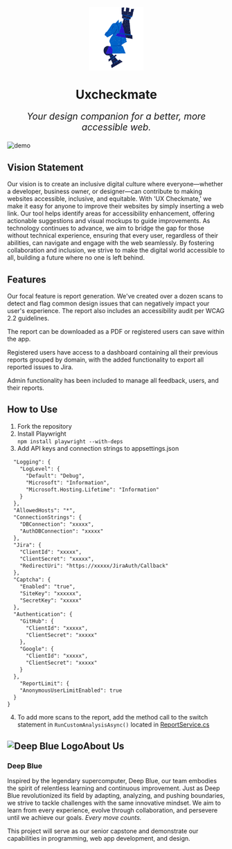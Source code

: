 <img src="doc\assets\uxCheckmateLogo.png" alt="uxcheckmate logo" width="25%" style="display: block; margin: auto;">
<h1 style="text-align: center; font-size: 48;">Uxcheckmate</h1>

<p style="text-align: center; font-size: 1.5em;"><i>Your design companion for a better, more accessible web.</i></p>

<img src="doc\assets\demo.gif" alt="demo">

## Vision Statement 

Our vision is to create an inclusive digital culture where everyone—whether a developer, business owner, or designer—can contribute to making websites accessible, inclusive, and equitable. With 'UX Checkmate,' we make it easy for anyone to improve their websites by simply inserting a web link. Our tool helps identify areas for accessibility enhancement, offering actionable suggestions and visual mockups to guide improvements. As technology continues to advance, we aim to bridge the gap for those without technical experience, ensuring that every user, regardless of their abilities, can navigate and engage with the web seamlessly. By fostering collaboration and inclusion, we strive to make the digital world accessible to all, building a future where no one is left behind.

## Features

Our focal feature is report generation. We've created over a dozen scans to detect and flag common design issues that can negatively impact your user's experience. The report also includes an accessibility audit per WCAG 2.2 guidelines. 

The report can be downloaded as a PDF or registered users can save within the app. 

Registered users have access to a dashboard containing all their previous reports grouped by domain, with the added functionality to export all reported issues to Jira. 

Admin functionality has been included to manage all feedback, users, and their reports. 

## How to Use

1. Fork the repository
2. Install Playwright   
```npm install playwright --with-deps```
3. Add API keys and connection strings to appsettings.json
```{
  "Logging": {
    "LogLevel": {
      "Default": "Debug",
      "Microsoft": "Information",
      "Microsoft.Hosting.Lifetime": "Information"
    }
  },
  "AllowedHosts": "*",
  "ConnectionStrings": {
    "DBConnection": "xxxxx",
    "AuthDBConnection": "xxxxx"
  },
  "Jira": {
    "ClientId": "xxxxx",
    "ClientSecret": "xxxxx",
    "RedirectUri": "https://xxxxx/JiraAuth/Callback"
  },
  "Captcha": {
    "Enabled": "true",
    "SiteKey": "xxxxxx",
    "SecretKey": "xxxxx"
  },
  "Authentication": {
    "GitHub": {
      "ClientId": "xxxxx",
      "ClientSecret": "xxxxx"
    },
    "Google": {
      "ClientId": "xxxxx",
      "ClientSecret": "xxxxx"
    }
  },
    "ReportLimit": {
    "AnonymousUserLimitEnabled": true
  }
}
```
4. To add more scans to the report, add the method call to the switch statement in ```RunCustomAnalysisAsync()``` located in <a href="Uxcheckmate\Uxcheckmate_Main\Services\Concrete\ReportService.cs"> ReportService.cs</a>

## <img src="doc\assets\branding\logo.png" alt="Deep Blue Logo" width="50">About Us

### Deep Blue

Inspired by the legendary supercomputer, Deep Blue, our team embodies the spirit of relentless learning and continuous improvement. Just as Deep Blue revolutionized its field by adapting, analyzing, and pushing boundaries, we strive to tackle challenges with the same innovative mindset. We aim to learn from every experience, evolve through collaboration, and persevere until we achieve our goals. *Every move counts.*

This project will serve as our senior capstone and demonstrate our capabilities in programming, web app development, and design. 


